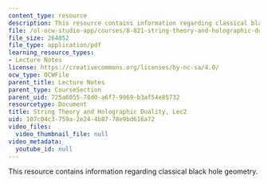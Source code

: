 ```yaml
---
content_type: resource
description: This resource contains information regarding classical black hole geometry.
file: /ol-ocw-studio-app/courses/8-821-string-theory-and-holographic-duality-fall-2014/107c04c3759a2e244b8778e9bd616a72_MIT8_821S15_Lec2.pdf
file_size: 264052
file_type: application/pdf
learning_resource_types:
- Lecture Notes
license: https://creativecommons.org/licenses/by-nc-sa/4.0/
ocw_type: OCWFile
parent_title: Lecture Notes
parent_type: CourseSection
parent_uid: 725a6055-78d0-a6f7-9969-b3af54e85732
resourcetype: Document
title: String Theory and Holographic Duality, Lec2
uid: 107c04c3-759a-2e24-4b87-78e9bd616a72
video_files:
  video_thumbnail_file: null
video_metadata:
  youtube_id: null
---
```

This resource contains information regarding classical black hole geometry.